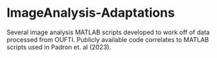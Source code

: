 # ImageAnalysis-Adaptations
Several image analysis MATLAB scripts developed to work off of data processed from OUFTI. Publicly available code correlates to MATLAB scripts used in Padron et. al (2023). 
